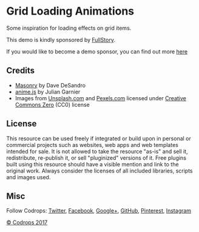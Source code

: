 # Grid Loading Animations

Some inspiration for loading effects on grid items.

This demo is kindly sponsored by [FullStory](http://synd.co/2oQTgFH). 

If you would like to become a demo sponsor, you can find out more [here](https://tympanus.net/codrops/advertise/#advertise_demo)

## Credits

*   [Masonry](http://masonry.desandro.com/) by Dave DeSandro
*   [anime.js](http://anime-js.com/) by Julian Garnier
*   Images from [Unsplash.com](https://unsplash.com/) and [Pexels.com](https://www.pexels.com/) licensed under [Creative Commons Zero](https://creativecommons.org/publicdomain/zero/1.0/) (CC0) license

## License
This resource can be used freely if integrated or build upon in personal or commercial projects such as websites, web apps and web templates intended for sale. It is not allowed to take the resource "as-is" and sell it, redistribute, re-publish it, or sell "pluginized" versions of it. Free plugins built using this resource should have a visible mention and link to the original work. Always consider the licenses of all included libraries, scripts and images used.

## Misc

Follow Codrops: [Twitter](http://www.twitter.com/codrops), [Facebook](http://www.facebook.com/codrops), [Google+](https://plus.google.com/101095823814290637419), [GitHub](https://github.com/codrops), [Pinterest](http://www.pinterest.com/codrops/), [Instagram](https://www.instagram.com/codropsss/)

[© Codrops 2017](http://www.codrops.com)

